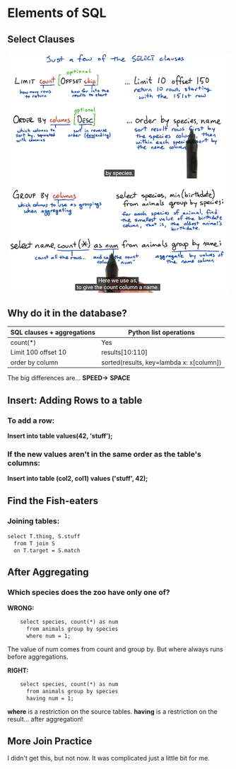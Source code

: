 # Elements of SQL

## Select Clauses
![select-clauses](../lesson2-pic/select-clauses.png)


## Why do it in the database?

| SQL clauses + aggregations  |Python list operations                    |
|-----------------------------|------------------------------------------|
| count(*) | Yes              | len(results)                             |
| Limit 100 offset 10         | results[10:110]                          |
| order by column             | sorted(results, key=lambda x: x[column]) |

The big differences are...
**SPEED->**
**SPACE**


## Insert: Adding Rows to a table

### To add a row:
**Insert into table values(42, 'stuff');**

### If the new values aren't in the same order as the table's columns:
**Insert into table (col2, col1) values ('stuff', 42);**

## Find the Fish-eaters

### Joining tables:
    select T.thing, S.stuff
      from T join S
      on T.target = S.match


## After Aggregating

### Which species does the zoo have only one of?

**WRONG:**
```
    select species, count(*) as num
      from animals group by species
      where num = 1;
```

The value of num comes from count and group by. But where always runs before aggregations.

**RIGHT:**
```
    select species, count(*) as num
      from animals group by species
      having num = 1;
```

**where** is a restriction on the source tables.
**having** is a restriction on the result... after aggregation!

## More Join Practice

I didn't get this, but not now. It was complicated just a little bit for me.
